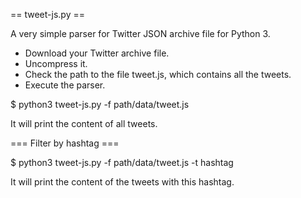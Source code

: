 == tweet-js.py ==

A very simple parser for Twitter JSON archive file for Python 3.

- Download your Twitter archive file.
- Uncompress it.
- Check the path to the file tweet.js, which contains all the tweets.
- Execute the parser.

$ python3 tweet-js.py -f path/data/tweet.js

It will print the content of all tweets.

=== Filter by hashtag ===

$ python3 tweet-js.py -f path/data/tweet.js -t hashtag

It will print the content of the tweets with this hashtag.


